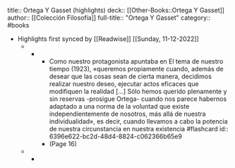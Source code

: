title:: Ortega Y Gasset (highlights)
deck:: [[Other-Books::Ortega Y Gasset]]
author:: [[Colección Filosofía]]
full-title:: "Ortega Y Gasset"
category:: #books

- Highlights first synced by [[Readwise]] [[Sunday, 11-12-2022]]
	- -
		- Como nuestro protagonista apuntaba en El tema de nuestro tiempo (1923), «queremos propiamente cuando, además de desear que las cosas sean de cierta manera, decidimos realizar nuestro deseo, ejecutar actos eficaces que modifiquen la realidad [...] Sólo hemos querido plenamente y sin reservas -prosigue Ortega- cuando nos parece habernos adaptado a una norma de la voluntad que existe independientemente de nosotros, más allá de nuestra individualidad», es decir, cuando llevamos a cabo la potencia de nuestra circunstancia en nuestra existencia #flashcard
		  id:: 6396e622-bc2d-48d4-8824-c062366b65e9
		- (Page 16)
	- -